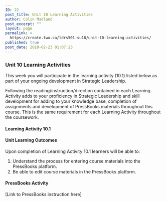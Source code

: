 ```yaml
---
ID: 22
post_title: Unit 10 Learning Activities
author: Colin Madland
post_excerpt: ""
layout: page
permalink: >
  https://create.twu.ca/ldrs501-su18/unit-10-learning-activities/
published: true
post_date: 2018-02-23 01:07:23
---
```

<h3>Unit 10 Learning Activities</h3>
This week you will participate in the learning activity (10.1) listed below as part of your ongoing development in Strategic Leadership.

Following the reading/instruction/direction contained in each Learning Activity adds to your proficiency in Strategic Leadership and skill development for adding to your knowledge base, completion of assignments and development of PressBooks materials throughout this course. This is the same requirement for each Learning Activity throughout the coursework.
<h4>Learning Activity 10.1</h4>
<h4>Unit Learning Outcomes</h4>
Upon completion of Learning Activity 10.1 learners will be able to:
<ol>
 	<li>Understand the process for entering course materials into the PressBooks platform.</li>
 	<li>Be able to edit course materials in the PressBooks platform.</li>
</ol>
<h4>PressBooks Activity</h4>
[Link to PressBooks instruction here]